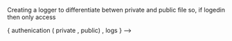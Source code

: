 Creating a logger to differentiate betwen private and public file so, if logedin then only access

<!-- <!-- 1. Middlewares
2. routes
3. crypto module
3. fs -->

{
authenication ( private , public) , logs
} -->
